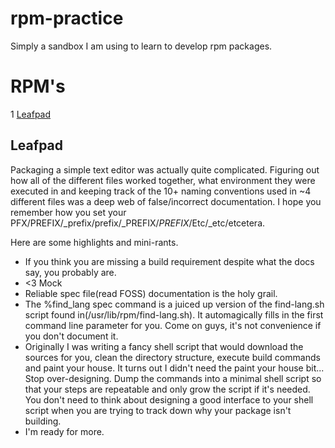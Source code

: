 # rpm-practice
Simply a sandbox I am using to learn to develop rpm packages.

# RPM's

1 [Leafpad](#leafpad)

## Leafpad
Packaging a simple text editor was actually quite complicated.  Figuring out how all of the different files worked together, what environment they were executed in and keeping track of the 10+ naming conventions used in ~4 different files was a deep web of false/incorrect documentation.  I hope you remember how you set your PFX/PREFIX/_prefix/prefix/_PREFIX/_PREFIX_/Etc/_etc/etcetera.

Here are some highlights and mini-rants.

* If you think you are missing a build requirement despite what the docs say, you probably are.
* <3 Mock
* Reliable spec file(read FOSS) documentation is the holy grail.
* The %find_lang spec command is a juiced up version of the find-lang.sh script found in(/usr/lib/rpm/find-lang.sh).  It automagically fills in the first command line parameter for you.  Come on guys, it's not convenience if you don't document it.
* Originally I was writing a fancy shell script that would download the sources for you, clean the directory structure, execute build commands and paint your house.  It turns out I didn't need the paint your house bit...  Stop over-designing.  Dump the commands into a minimal shell script so that your steps are repeatable and only grow the script if it's needed.  You don't need to think about designing a good interface to your shell script when you are trying to track down why your package isn't building.
* I'm ready for more.
